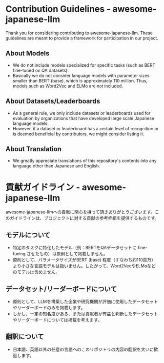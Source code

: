 # Contribution Guidelines - awesome-japanese-llm

Thank you for considering contributing to awesome-japanese-llm. These guidelines are meant to provide a framework for participation in our project.

## About Models

- We do not include models specialized for specific tasks (such as BERT fine-tuned on QA datasets).
- Basically we do not consider language models with parameter sizes smaller than BERT (base), which is approximately 110 million. Thus, models such as Word2Vec and ELMo are not included.

## About Datasets/Leaderboards

- As a general rule, we only include datasets or leaderboards used for evaluation by organizations that have developed large scale Japanese language models.
- However, if a dataset or leaderboard has a certain level of recognition or is deemed beneficial by contributors, we might consider listing it.

## About Translation 

- We greatly appreciate translations of this repository's contents into any language other than Japanese and English.

# 貢献ガイドライン - awesome-japanese-llm

awesome-japanese-llmへの貢献に関心を持って頂きありがとうございます。このガイドラインは、プロジェクトに対する貢献の参考枠組を提供するものです。

## モデルについて

- 特定のタスクに特化したモデル（例：BERTをQAデータセットに fine-tuning させたもの）は原則として掲載しません。
- 原則として、パラメータサイズがBERT (base) 程度（すなわち約110百万）より小さな言語モデルは扱いません。したがって、Word2VecやELMoなどのモデルは含めません。

## データセット/リーダーボードについて

- 原則として、LLMを構築した企業や研究機関が評価に使用したデータセットやリーダーボードのみを掲載します。
- しかし、一定の知名度がある、または貢献者が有益と判断したデータセットやリーダーボードについては掲載を考えます。

## 翻訳について

- 日本語、英語以外の任意の言語へのこのリポジトリの内容の翻訳を大いに歓迎します。